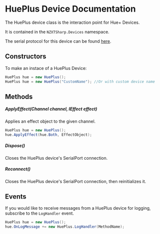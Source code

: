 # HuePlus Device Documentation

The HuePlus device class is the interaction point for Hue+ Devices.

It is contained in the `NZXTSharp.Devices` namespace.

The serial protocol for this device can be found [here](https://github.com/akmadian/NZXTSharp/blob/master/Docs/Protocols/HuePlus.md).

## Constructors
To make an instace of a HuePlus Device:
``` C#
HuePlus hue = new HuePlus();
HuePlus hue = new HuePlus("CustomName"); //Or with custom device name
```

## Methods
##### ApplyEffect(Channel channel, IEffect effect)
Applies an effect object to the given channel.
```C#
HuePlus hue = new HuePlus();
hue.ApplyEffect(hue.Both, EffectObject);
```
##### Dispose()
Closes the HuePlus device's SerialPort connection.

##### Reconnect()
Closes the HuePlus device's SerialPort connection, then reinitializes it.

## Events
If you would like to receive messages from a HuePlus device for logging, subscribe to the `LogHandler` event.
``` C#
HuePlus hue = new HuePlus();
hue.OnLogMessage += new HuePlus.LogHandler(MethodName);
```
